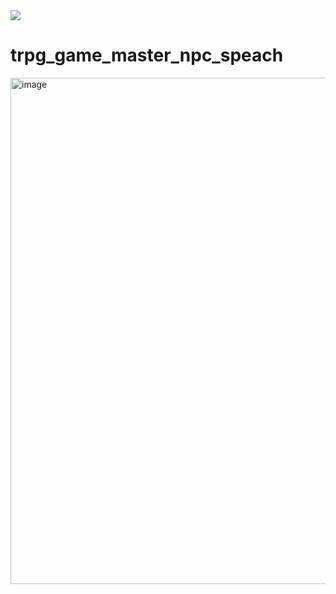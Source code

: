 <img src="https://capsule-render.vercel.app/api?type=egg&color=timeauto&height=300&section=header&text=GPT%20NPC_Dialogue_generator&fontSize=60" />

# trpg_game_master_npc_speach

<img width="810" alt="image" src="https://github.com/user-attachments/assets/3a54d10e-38c3-4086-a7a4-e2b49f550832">

